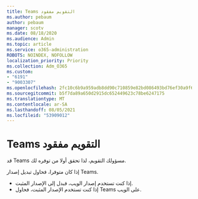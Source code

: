 ```yaml
---
title: Teams التقويم مفقود
ms.author: pebaum
author: pebaum
manager: scotv
ms.date: 08/18/2020
ms.audience: Admin
ms.topic: article
ms.service: o365-administration
ROBOTS: NOINDEX, NOFOLLOW
localization_priority: Priority
ms.collection: Adm_O365
ms.custom:
- "6191"
- "9003307"
ms.openlocfilehash: 2fc10c6b9a959adb8dd90c710859e82bd086493bd76ef30a9f6239713ec32109
ms.sourcegitcommit: b5f7da89a650d2915dc652449623c78be6247175
ms.translationtype: MT
ms.contentlocale: ar-SA
ms.lasthandoff: 08/05/2021
ms.locfileid: "53909012"
---
```

# <a name="teams-calendar-is-missing"></a>Teams التقويم مفقود

قد Teams مسؤولك التقويم، لذا تحقق أولا من توفره لك.

إذا كان متوفرا، فحاول تبديل إصدار Teams.

- إذا كنت تستخدم إصدار الويب، فبدل إلى الإصدار المثبت.
- إذا كنت تستخدم الإصدار المثبت، فحاول Teams على الويب.